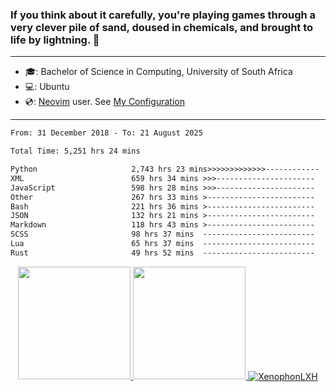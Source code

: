### If you think about it carefully, you're playing games through a very clever pile of sand, doused in chemicals, and brought to life by lightning.  👋

-------------------------------------------------------------------------------------------------------

- 🎓: Bachelor of Science in Computing, University of South Africa
- 💻: Ubuntu
- 💿: [Neovim](https://github.com/neovim/neovim) user. See [My Configuration](https://github.com/XenophonLXH/xenovim)

-------------------------------------------------------------------------------------------------------

<!--START_SECTION:waka-->

```txt
From: 31 December 2018 - To: 21 August 2025

Total Time: 5,251 hrs 24 mins

Python                     2,743 hrs 23 mins>>>>>>>>>>>>>------------   52.25 %
XML                        659 hrs 34 mins >>>----------------------   12.56 %
JavaScript                 598 hrs 28 mins >>>----------------------   11.40 %
Other                      267 hrs 33 mins >------------------------   05.10 %
Bash                       221 hrs 36 mins >------------------------   04.22 %
JSON                       132 hrs 21 mins >------------------------   02.52 %
Markdown                   118 hrs 43 mins >------------------------   02.26 %
SCSS                       98 hrs 37 mins  -------------------------   01.88 %
Lua                        65 hrs 37 mins  -------------------------   01.25 %
Rust                       49 hrs 52 mins  -------------------------   00.95 %
```

<!--END_SECTION:waka-->


<p align="center">
    <a href="https://github.com/XenophonLXH">
        <img height="180em" src="https://github-readme-stats-eight-theta.vercel.app/api?username=XenophonLXH&show_icons=true&theme=algolia&include_all_commits=true&count_private=true"/>
        <img height="180em" src="https://github-readme-stats-eight-theta.vercel.app/api/top-langs/?username=XenophonLXH&layout=compact&langs_count=8&theme=algolia"/>
        <img align="center" src="https://github-readme-streak-stats.herokuapp.com/?user=XenophonLXH&theme=algolia" alt="XenophonLXH" />
    </a>
</p>
